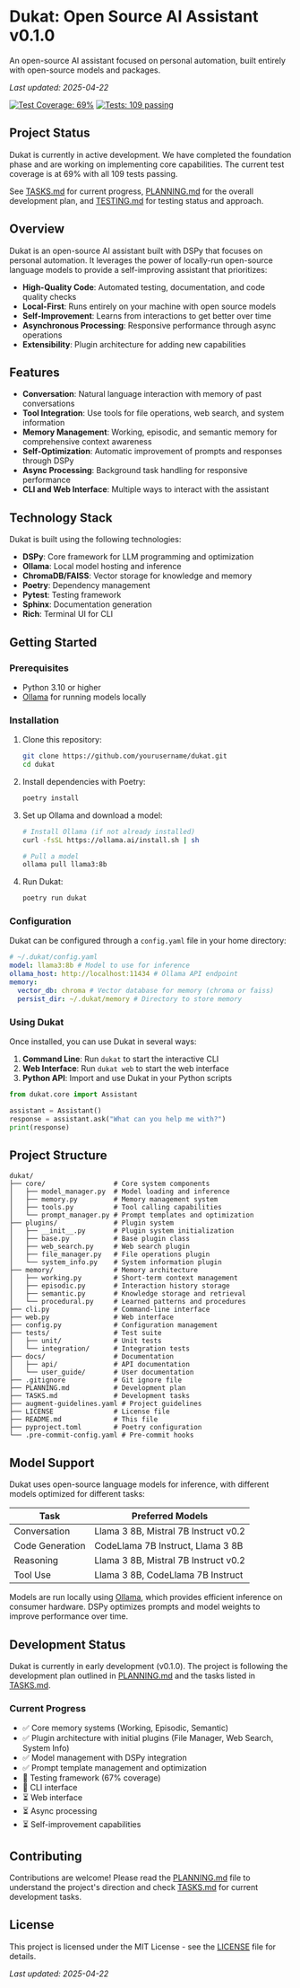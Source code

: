 # Dukat: Open Source AI Assistant v0.1.0

An open-source AI assistant focused on personal automation, built entirely with open-source models and packages.

_Last updated: 2025-04-22_

[![Test Coverage: 69%](https://img.shields.io/badge/Test%20Coverage-69%25-yellow)](TESTING.md)
[![Tests: 109 passing](https://img.shields.io/badge/Tests-109%20passing-brightgreen)](TESTING.md)

## Project Status

Dukat is currently in active development. We have completed the foundation phase and are working on implementing core capabilities. The current test coverage is at 69% with all 109 tests passing.

See [TASKS.md](TASKS.md) for current progress, [PLANNING.md](PLANNING.md) for the overall development plan, and [TESTING.md](TESTING.md) for testing status and approach.

## Overview

Dukat is an open-source AI assistant built with DSPy that focuses on personal automation. It leverages the power of locally-run open-source language models to provide a self-improving assistant that prioritizes:

- **High-Quality Code**: Automated testing, documentation, and code quality checks
- **Local-First**: Runs entirely on your machine with open source models
- **Self-Improvement**: Learns from interactions to get better over time
- **Asynchronous Processing**: Responsive performance through async operations
- **Extensibility**: Plugin architecture for adding new capabilities

## Features

- **Conversation**: Natural language interaction with memory of past conversations
- **Tool Integration**: Use tools for file operations, web search, and system information
- **Memory Management**: Working, episodic, and semantic memory for comprehensive context awareness
- **Self-Optimization**: Automatic improvement of prompts and responses through DSPy
- **Async Processing**: Background task handling for responsive performance
- **CLI and Web Interface**: Multiple ways to interact with the assistant

## Technology Stack

Dukat is built using the following technologies:

- **DSPy**: Core framework for LLM programming and optimization
- **Ollama**: Local model hosting and inference
- **ChromaDB/FAISS**: Vector storage for knowledge and memory
- **Poetry**: Dependency management
- **Pytest**: Testing framework
- **Sphinx**: Documentation generation
- **Rich**: Terminal UI for CLI

## Getting Started

### Prerequisites

- Python 3.10 or higher
- [Ollama](https://ollama.ai/) for running models locally

### Installation

1. Clone this repository:

   ```bash
   git clone https://github.com/yourusername/dukat.git
   cd dukat
   ```

2. Install dependencies with Poetry:

   ```bash
   poetry install
   ```

3. Set up Ollama and download a model:

   ```bash
   # Install Ollama (if not already installed)
   curl -fsSL https://ollama.ai/install.sh | sh

   # Pull a model
   ollama pull llama3:8b
   ```

4. Run Dukat:

   ```bash
   poetry run dukat
   ```

### Configuration

Dukat can be configured through a `config.yaml` file in your home directory:

```yaml
# ~/.dukat/config.yaml
model: llama3:8b # Model to use for inference
ollama_host: http://localhost:11434 # Ollama API endpoint
memory:
  vector_db: chroma # Vector database for memory (chroma or faiss)
  persist_dir: ~/.dukat/memory # Directory to store memory
```

### Using Dukat

Once installed, you can use Dukat in several ways:

1. **Command Line**: Run `dukat` to start the interactive CLI
2. **Web Interface**: Run `dukat web` to start the web interface
3. **Python API**: Import and use Dukat in your Python scripts

```python
from dukat.core import Assistant

assistant = Assistant()
response = assistant.ask("What can you help me with?")
print(response)
```

## Project Structure

```
dukat/
├── core/                 # Core system components
│   ├── model_manager.py  # Model loading and inference
│   ├── memory.py         # Memory management system
│   ├── tools.py          # Tool calling capabilities
│   └── prompt_manager.py # Prompt templates and optimization
├── plugins/              # Plugin system
│   ├── __init__.py       # Plugin system initialization
│   ├── base.py           # Base plugin class
│   ├── web_search.py     # Web search plugin
│   ├── file_manager.py   # File operations plugin
│   └── system_info.py    # System information plugin
├── memory/               # Memory architecture
│   ├── working.py        # Short-term context management
│   ├── episodic.py       # Interaction history storage
│   ├── semantic.py       # Knowledge storage and retrieval
│   └── procedural.py     # Learned patterns and procedures
├── cli.py                # Command-line interface
├── web.py                # Web interface
├── config.py             # Configuration management
├── tests/                # Test suite
│   ├── unit/             # Unit tests
│   └── integration/      # Integration tests
├── docs/                 # Documentation
│   ├── api/              # API documentation
│   └── user_guide/       # User documentation
├── .gitignore            # Git ignore file
├── PLANNING.md           # Development plan
├── TASKS.md              # Development tasks
├── augment-guidelines.yaml # Project guidelines
├── LICENSE               # License file
├── README.md             # This file
├── pyproject.toml        # Poetry configuration
└── .pre-commit-config.yaml # Pre-commit hooks
```

## Model Support

Dukat uses open-source language models for inference, with different models optimized for different tasks:

| Task            | Preferred Models                     |
| --------------- | ------------------------------------ |
| Conversation    | Llama 3 8B, Mistral 7B Instruct v0.2 |
| Code Generation | CodeLlama 7B Instruct, Llama 3 8B    |
| Reasoning       | Llama 3 8B, Mistral 7B Instruct v0.2 |
| Tool Use        | Llama 3 8B, CodeLlama 7B Instruct    |

Models are run locally using [Ollama](https://ollama.ai/), which provides efficient inference on consumer hardware. DSPy optimizes prompts and model weights to improve performance over time.

## Development Status

Dukat is currently in early development (v0.1.0). The project is following the development plan outlined in [PLANNING.md](PLANNING.md) and the tasks listed in [TASKS.md](TASKS.md).

### Current Progress

- ✅ Core memory systems (Working, Episodic, Semantic)
- ✅ Plugin architecture with initial plugins (File Manager, Web Search, System Info)
- ✅ Model management with DSPy integration
- ✅ Prompt template management and optimization
- 🔄 Testing framework (67% coverage)
- 🔄 CLI interface
- ⏳ Web interface
- ⏳ Async processing
- ⏳ Self-improvement capabilities

## Contributing

Contributions are welcome! Please read the [PLANNING.md](PLANNING.md) file to understand the project's direction and check [TASKS.md](TASKS.md) for current development tasks.

## License

This project is licensed under the MIT License - see the [LICENSE](LICENSE) file for details.

_Last updated: 2025-04-22_
